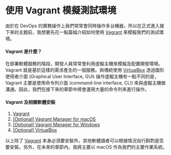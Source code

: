# 使用 Vagrant 模擬測試環境

由於在 DevOps 的實務操作上我們常常會同時操作多台機器，所以在正式進入接下來的主題前，我想要先花一點篇幅介紹如何使用 [Vagrant](https://www.vagrantup.com/) 來模擬我們的測試環境。

#### Vagrant 是什麼？

在部署軟體服務的階段，開發人員常常會利用虛擬主機來模擬及配置開發環境。Vagrant 就是基於這樣的需求產生的一個服務。與傳統使用 [VirtualBox](https://www.virtualbox.org/) 透過圖形使用者介面 (Graphical User Interface, GUI) 操作虛擬主機有一點不同的是，Vagrant 主要是使用命令列介面 (command-line interface, CLI) 來與虛擬主機做溝通。因此，我們在接下來的章節中將會運用大量的命令列來進行操作。

#### Vagrant 及相關軟體安裝

1. [Vagrant](https://www.vagrantup.com/downloads.html)
2. [[Optional] Vagrant Manager for macOS](https://github.com/lanayotech/vagrant-manager/releases)
3. [[Optional] Vagrant Manager for Windows](https://github.com/lanayotech/vagrant-manager-windows/releases)
4. [[Optional] VirtualBox](https://www.virtualbox.org/wiki/Downloads)

以上除了 [Vagrant](https://www.vagrantup.com/downloads.html) 本身必須要安裝外，其他軟體讀者可以根據情況自行斟酌是否要安裝。另外，在未來的章節內，我將主要以 macOS 作為我們的主要作業系統。

